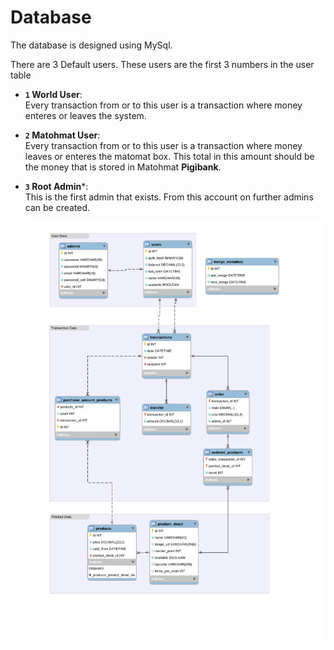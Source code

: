 Database
========

The database is designed using MySql.

There are 3 Default users.
These users are the first 3 numbers in the user table

- **`1` World User**:  
  Every transaction from or to this user is a transaction where money enteres or leaves the system.
- **`2` Matohmat User**:  
  Every transaction from or to this user
  is a transaction where money leaves or
  enteres the matomat box.
  This total in this amount should be the money that is stored in Matohmat **Pigibank**.
- **`3` Root Admin***:  
  This is the first admin that exists. From this account on further admins can be created.
  
  ![database](img/database.svg)
